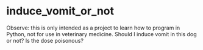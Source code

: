 # induce_vomit_or_not
Observe: this is only intended as a project to learn how to program in Python, not for use in veterinary medicine. 
Should I induce vomit in this dog or not? Is the dose poisonous?
